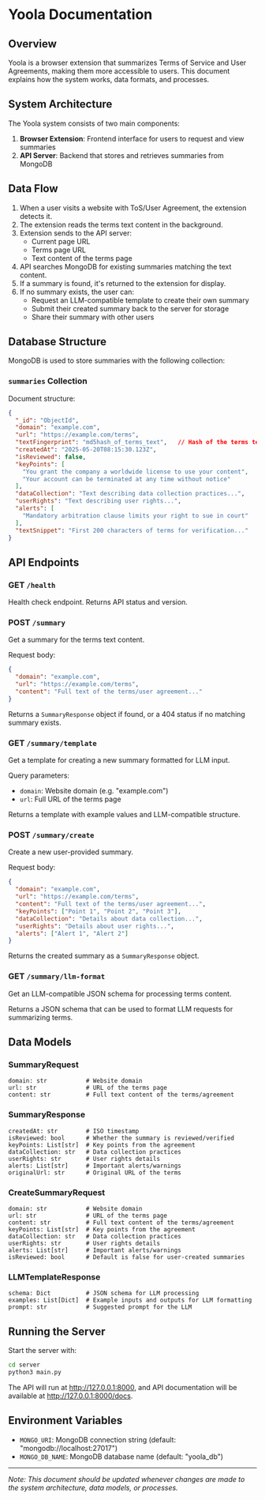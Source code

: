 # Yoola Documentation

## Overview

Yoola is a browser extension that summarizes Terms of Service and User Agreements, making them more accessible to users. This document explains how the system works, data formats, and processes.

## System Architecture

The Yoola system consists of two main components:

1. **Browser Extension**: Frontend interface for users to request and view summaries
2. **API Server**: Backend that stores and retrieves summaries from MongoDB

## Data Flow

1. When a user visits a website with ToS/User Agreement, the extension detects it.
2. The extension reads the terms text content in the background.
3. Extension sends to the API server:
   - Current page URL
   - Terms page URL
   - Text content of the terms page
4. API searches MongoDB for existing summaries matching the text content.
5. If a summary is found, it's returned to the extension for display.
6. If no summary exists, the user can:
   - Request an LLM-compatible template to create their own summary
   - Submit their created summary back to the server for storage
   - Share their summary with other users

## Database Structure

MongoDB is used to store summaries with the following collection:

### `summaries` Collection

Document structure:
```json
{
  "_id": "ObjectId",
  "domain": "example.com",
  "url": "https://example.com/terms",
  "textFingerprint": "md5hash_of_terms_text",   // Hash of the terms text for efficient matching
  "createdAt": "2025-05-20T08:15:30.123Z",
  "isReviewed": false,
  "keyPoints": [
    "You grant the company a worldwide license to use your content",
    "Your account can be terminated at any time without notice"
  ],
  "dataCollection": "Text describing data collection practices...",
  "userRights": "Text describing user rights...",
  "alerts": [
    "Mandatory arbitration clause limits your right to sue in court"
  ],
  "textSnippet": "First 200 characters of terms for verification..."
}
```

## API Endpoints

### GET `/health`
Health check endpoint. Returns API status and version.

### POST `/summary`
Get a summary for the terms text content.

Request body:
```json
{
  "domain": "example.com",
  "url": "https://example.com/terms",
  "content": "Full text of the terms/user agreement..."
}
```

Returns a `SummaryResponse` object if found, or a 404 status if no matching summary exists.

### GET `/summary/template`
Get a template for creating a new summary formatted for LLM input.

Query parameters:
- `domain`: Website domain (e.g. "example.com")
- `url`: Full URL of the terms page

Returns a template with example values and LLM-compatible structure.

### POST `/summary/create`
Create a new user-provided summary.

Request body:
```json
{
  "domain": "example.com",
  "url": "https://example.com/terms",
  "content": "Full text of the terms/user agreement...",
  "keyPoints": ["Point 1", "Point 2", "Point 3"],
  "dataCollection": "Details about data collection...",
  "userRights": "Details about user rights...",
  "alerts": ["Alert 1", "Alert 2"]
}
```

Returns the created summary as a `SummaryResponse` object.

### GET `/summary/llm-format`
Get an LLM-compatible JSON schema for processing terms content.

Returns a JSON schema that can be used to format LLM requests for summarizing terms.

## Data Models

### SummaryRequest
```
domain: str           # Website domain
url: str              # URL of the terms page
content: str          # Full text content of the terms/agreement
```

### SummaryResponse
```
createdAt: str        # ISO timestamp
isReviewed: bool      # Whether the summary is reviewed/verified 
keyPoints: List[str]  # Key points from the agreement
dataCollection: str   # Data collection practices
userRights: str       # User rights details
alerts: List[str]     # Important alerts/warnings
originalUrl: str      # Original URL of the terms
```

### CreateSummaryRequest
```
domain: str           # Website domain
url: str              # URL of the terms page
content: str          # Full text content of the terms/agreement
keyPoints: List[str]  # Key points from the agreement
dataCollection: str   # Data collection practices
userRights: str       # User rights details
alerts: List[str]     # Important alerts/warnings
isReviewed: bool      # Default is false for user-created summaries
```

### LLMTemplateResponse
```
schema: Dict          # JSON schema for LLM processing
examples: List[Dict]  # Example inputs and outputs for LLM formatting
prompt: str           # Suggested prompt for the LLM
```

## Running the Server

Start the server with:

```bash
cd server
python3 main.py
```

The API will run at http://127.0.0.1:8000, and API documentation will be available at http://127.0.0.1:8000/docs.

## Environment Variables

- `MONGO_URI`: MongoDB connection string (default: "mongodb://localhost:27017")
- `MONGO_DB_NAME`: MongoDB database name (default: "yoola_db")

---

*Note: This document should be updated whenever changes are made to the system architecture, data models, or processes.*
